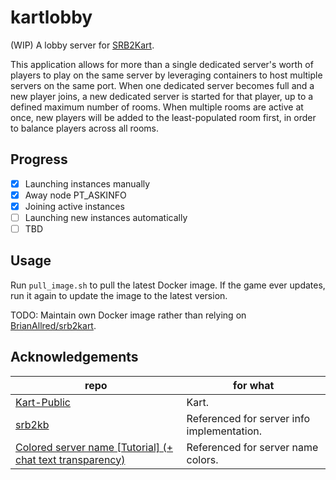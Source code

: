 # kartlobby
(WIP) A lobby server for [SRB2Kart](https://github.com/STJr/Kart-Public).

This application allows for more than a single dedicated server's worth of players to play on
the same server by leveraging containers to host multiple servers on the same port. When one dedicated server becomes full and a new player joins, a new dedicated server
is started for that player, up to a defined maximum number of rooms. When multiple rooms are active at once, new players will be added to the least-populated room first,
in order to balance players across all rooms.

## Progress
 - [x] Launching instances manually
 - [x] Away node PT_ASKINFO
 - [x] Joining active instances
 - [ ] Launching new instances automatically
 - [ ] TBD

## Usage
Run `pull_image.sh` to pull the latest Docker image. If the game ever updates, run it again to update the image to the latest version.

TODO: Maintain own Docker image rather than relying on [BrianAllred/srb2kart](https://github.com/BrianAllred/srb2kart).

## Acknowledgements
repo|for what
--|--
[Kart-Public](https://github.com/STJr/Kart-Public)|Kart.
[srb2kb](https://github.com/NielsjeNL/srb2kb)|Referenced for server info implementation.
[Colored server name [Tutorial] (+ chat text transparency)](https://mb.srb2.org/threads/colored-server-name-tutorial-chat-text-transparency.25474/)|Referenced for server name colors.
